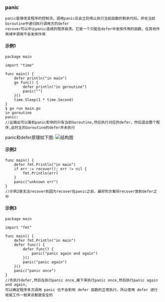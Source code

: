 ### panic
```
panic能够改变程序的控制流，调用panic后会立刻停止执行当前函数的剩余代码，并在当前Goroutine中递归执行调用方的defer
recover可以中止panic造成的程序崩溃。它是一个只能在defer中发挥作用的函数，在其他作用域中调用不会发挥作用
```
#### 示例1
```
package main

import "time"

func main() {
	defer println("in main")
	go func() {
		defer println("in goroutine")
		panic("")
	}()
	time.Sleep(1 * time.Second)
}
$ go run main.go
in goroutine
panic: 
//丛输出可以看到panic影响的只有当前Goroutine,然后执行对应的defer，然后退出整个程序,此时主的Goroutine的defer并未执行
```
panic和defer原理如下图:
![结构图](https://github.com/zhangchao1/learnNotes/blob/master/assets/go/panic_defer.png)

#### 示例2
```
func main() {
	defer fmt.Println("in main")
	if err := recover(); err != nil {
		fmt.Println(err)
	}
	panic("unknown err")
}
//示例2是无法recover到因为recover在panic之前，最好的方案将recover放到defer之中
```
#### 示例3
```
package main

import "fmt"

func main() {
	defer fmt.Println("in main")
	defer func() {
		defer func() {
			panic("panic again and again")
		}()
		panic("panic again")
	}()
	panic("panic once")
}
//先执行defer,然后在执行panic once,接下来执行panic once,然后执行panic again and again,
可以确定程序多次调用 panic 也不会影响 defer 函数的正常执行，所以使用 defer 进行收尾工作一般来说都是安全的
```
